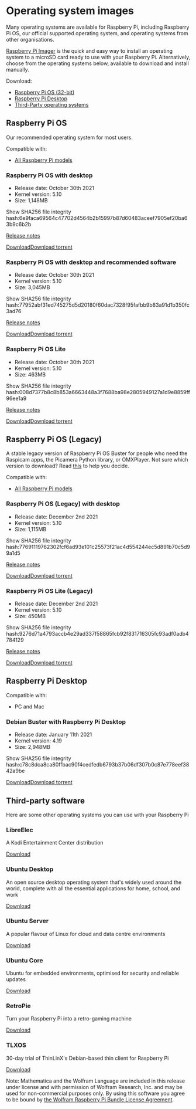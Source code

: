 Operating system images
==========

Many operating systems are available for Raspberry Pi, including Raspberry Pi OS, our official supported operating system, and operating systems from other organisations.

[Raspberry Pi Imager](/software/) is the quick and easy way to install an operating system to a microSD card ready to use with your Raspberry Pi. Alternatively, choose from the operating systems below, available to download and install manually.

Download:

* [Raspberry Pi OS (32-bit)](#raspberry-pi-os-32-bit)
* [Raspberry Pi Desktop](#raspberry-pi-desktop)
* [Third-Party operating systems](#third-party-software)

Raspberry Pi OS
----------

Our recommended operating system for most users.

Compatible with:

* [All Raspberry Pi models](/products/)

### Raspberry Pi OS with desktop ###

* Release date: October 30th 2021
* Kernel version: 5.10
* Size: 1,148MB

Show SHA256 file integrity hash:6e9faca69564c47702d4564b2b15997b87d60483aceef7905ef20ba63b9c6b2b

[Release notes](https://downloads.raspberrypi.org/raspios_armhf/release_notes.txt)

[Download](https://downloads.raspberrypi.org/raspios_armhf/images/raspios_armhf-2021-11-08/2021-10-30-raspios-bullseye-armhf.zip)[Download torrent](https://downloads.raspberrypi.org/raspios_armhf/images/raspios_armhf-2021-11-08/2021-10-30-raspios-bullseye-armhf.zip.torrent)

### Raspberry Pi OS with desktop and recommended software ###

* Release date: October 30th 2021
* Kernel version: 5.10
* Size: 3,045MB

Show SHA256 file integrity hash:77952abf31ed745275d5d20180f60dac7328f95fafbb9b83a91d1b350fc3ad76

[Release notes](https://downloads.raspberrypi.org/raspios_full_armhf/release_notes.txt)

[Download](https://downloads.raspberrypi.org/raspios_full_armhf/images/raspios_full_armhf-2021-11-08/2021-10-30-raspios-bullseye-armhf-full.zip)[Download torrent](https://downloads.raspberrypi.org/raspios_full_armhf/images/raspios_full_armhf-2021-11-08/2021-10-30-raspios-bullseye-armhf-full.zip.torrent)

### Raspberry Pi OS Lite ###

* Release date: October 30th 2021
* Kernel version: 5.10
* Size: 463MB

Show SHA256 file integrity hash:008d7377b8c8b853a6663448a3f7688ba98e2805949127a1d9e8859ff96ee1a9

[Release notes](https://downloads.raspberrypi.org/raspios_lite_armhf/release_notes.txt)

[Download](https://downloads.raspberrypi.org/raspios_lite_armhf/images/raspios_lite_armhf-2021-11-08/2021-10-30-raspios-bullseye-armhf-lite.zip)[Download torrent](https://downloads.raspberrypi.org/raspios_lite_armhf/images/raspios_lite_armhf-2021-11-08/2021-10-30-raspios-bullseye-armhf-lite.zip.torrent)

Raspberry Pi OS (Legacy)
----------

A stable legacy version of Raspberry Pi OS Buster for people who need the Raspicam apps, the Picamera Python library, or OMXPlayer.
Not sure which version to download? Read [this](/news/new-old-functionality-with-raspberry-pi-os-legacy/) to help you decide.

Compatible with:

* [All Raspberry Pi models](/products/)

### Raspberry Pi OS (Legacy) with desktop ###

* Release date: December 2nd 2021
* Kernel version: 5.10
* Size: 1,115MB

Show SHA256 file integrity hash:77691119762302fcf6ad93e101c25573f21ac4d554244ec5d891b70c5d99a1d5

[Release notes](https://downloads.raspberrypi.org/raspios_oldstable_armhf/release_notes.txt)

[Download](https://downloads.raspberrypi.org/raspios_oldstable_armhf/images/raspios_oldstable_armhf-2021-12-02/2021-12-02-raspios-buster-armhf.zip)[Download torrent](https://downloads.raspberrypi.org/raspios_oldstable_armhf/images/raspios_oldstable_armhf-2021-12-02/2021-12-02-raspios-buster-armhf.zip.torrent)

### Raspberry Pi OS Lite (Legacy) ###

* Release date: December 2nd 2021
* Kernel version: 5.10
* Size: 450MB

Show SHA256 file integrity hash:9276d71a4793accb4e29ad337f58865fcb92f831716305fc93adf0adb4784129

[Release notes](https://downloads.raspberrypi.org/raspios_oldstable_lite_armhf/release_notes.txt)

[Download](https://downloads.raspberrypi.org/raspios_oldstable_lite_armhf/images/raspios_oldstable_lite_armhf-2021-12-02/2021-12-02-raspios-buster-armhf-lite.zip)[Download torrent](https://downloads.raspberrypi.org/raspios_oldstable_lite_armhf/images/raspios_oldstable_lite_armhf-2021-12-02/2021-12-02-raspios-buster-armhf-lite.zip.torrent)

Raspberry Pi Desktop
----------

Compatible with:

* PC and Mac

### Debian Buster with Raspberry Pi Desktop ###

* Release date: January 11th 2021
* Kernel version: 4.19
* Size: 2,948MB

Show SHA256 file integrity hash:c78c8dca8ca80ffbac90f4cedfedb6793b37b06df307b0c87e778eef3842a9be

[Download](https://downloads.raspberrypi.org/rpd_x86/images/rpd_x86-2021-01-12/2021-01-11-raspios-buster-i386.iso)[Download torrent](https://downloads.raspberrypi.org/rpd_x86/images/rpd_x86-2021-01-12/2021-01-11-raspios-buster-i386.iso.torrent)

Third-party software
----------

Here are some other operating systems you can use with your Raspberry Pi

### LibreElec ###

A Kodi Entertainment Center distribution

[Download](https://libreelec.tv/)

### Ubuntu Desktop ###

An open source desktop operating system that's widely used around the world, complete with all the essential applications for home, school, and work

[Download](https://ubuntu.com/download/raspberry-pi)

### Ubuntu Server ###

A popular flavour of Linux for cloud and data centre environments

[Download](https://ubuntu.com/download/raspberry-pi)

### Ubuntu Core ###

Ubuntu for embedded environments, optimised for security and reliable updates

[Download](https://ubuntu.com/download/raspberry-pi-core)

### RetroPie ###

Turn your Raspberry Pi into a retro-gaming machine

[Download](https://retropie.org.uk/)

### TLXOS ###

30-day trial of ThinLinX's Debian-based thin client for Raspberry Pi

[Download](https://thinlinx.com/)

Note: Mathematica and the Wolfram Language are included in this release under license and with permission of Wolfram Research, Inc. and may be used for non-commercial purposes only. By using this software you agree to be bound by [the Wolfram Raspberry Pi Bundle License Agreement](http://www.wolfram.com/legal/agreements/wolfram-mathematica-raspberry-pi.html).
